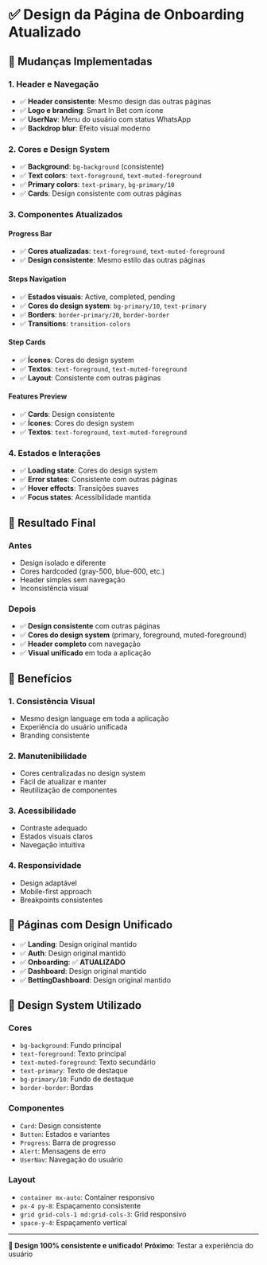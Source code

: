 # ✅ Design da Página de Onboarding Atualizado

## 🎨 Mudanças Implementadas

### **1. Header e Navegação**
- ✅ **Header consistente**: Mesmo design das outras páginas
- ✅ **Logo e branding**: Smart In Bet com ícone
- ✅ **UserNav**: Menu do usuário com status WhatsApp
- ✅ **Backdrop blur**: Efeito visual moderno

### **2. Cores e Design System**
- ✅ **Background**: `bg-background` (consistente)
- ✅ **Text colors**: `text-foreground`, `text-muted-foreground`
- ✅ **Primary colors**: `text-primary`, `bg-primary/10`
- ✅ **Cards**: Design consistente com outras páginas

### **3. Componentes Atualizados**

#### **Progress Bar**
- ✅ **Cores atualizadas**: `text-foreground`, `text-muted-foreground`
- ✅ **Design consistente**: Mesmo estilo das outras páginas

#### **Steps Navigation**
- ✅ **Estados visuais**: Active, completed, pending
- ✅ **Cores do design system**: `bg-primary/10`, `text-primary`
- ✅ **Borders**: `border-primary/20`, `border-border`
- ✅ **Transitions**: `transition-colors`

#### **Step Cards**
- ✅ **Ícones**: Cores do design system
- ✅ **Textos**: `text-foreground`, `text-muted-foreground`
- ✅ **Layout**: Consistente com outras páginas

#### **Features Preview**
- ✅ **Cards**: Design consistente
- ✅ **Ícones**: Cores do design system
- ✅ **Textos**: `text-foreground`, `text-muted-foreground`

### **4. Estados e Interações**
- ✅ **Loading state**: Cores do design system
- ✅ **Error states**: Consistente com outras páginas
- ✅ **Hover effects**: Transições suaves
- ✅ **Focus states**: Acessibilidade mantida

## 🎯 Resultado Final

### **Antes**
- Design isolado e diferente
- Cores hardcoded (gray-500, blue-600, etc.)
- Header simples sem navegação
- Inconsistência visual

### **Depois**
- ✅ **Design consistente** com outras páginas
- ✅ **Cores do design system** (primary, foreground, muted-foreground)
- ✅ **Header completo** com navegação
- ✅ **Visual unificado** em toda a aplicação

## 🚀 Benefícios

### **1. Consistência Visual**
- Mesmo design language em toda a aplicação
- Experiência do usuário unificada
- Branding consistente

### **2. Manutenibilidade**
- Cores centralizadas no design system
- Fácil de atualizar e manter
- Reutilização de componentes

### **3. Acessibilidade**
- Contraste adequado
- Estados visuais claros
- Navegação intuitiva

### **4. Responsividade**
- Design adaptável
- Mobile-first approach
- Breakpoints consistentes

## 📱 Páginas com Design Unificado

- ✅ **Landing**: Design original mantido
- ✅ **Auth**: Design original mantido  
- ✅ **Onboarding**: ✅ **ATUALIZADO**
- ✅ **Dashboard**: Design original mantido
- ✅ **BettingDashboard**: Design original mantido

## 🎨 Design System Utilizado

### **Cores**
- `bg-background`: Fundo principal
- `text-foreground`: Texto principal
- `text-muted-foreground`: Texto secundário
- `text-primary`: Texto de destaque
- `bg-primary/10`: Fundo de destaque
- `border-border`: Bordas

### **Componentes**
- `Card`: Design consistente
- `Button`: Estados e variantes
- `Progress`: Barra de progresso
- `Alert`: Mensagens de erro
- `UserNav`: Navegação do usuário

### **Layout**
- `container mx-auto`: Container responsivo
- `px-4 py-8`: Espaçamento consistente
- `grid grid-cols-1 md:grid-cols-3`: Grid responsivo
- `space-y-4`: Espaçamento vertical

---

**🎯 Design 100% consistente e unificado!**
**Próximo**: Testar a experiência do usuário

